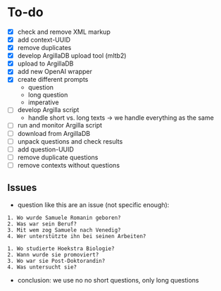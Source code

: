 # To-do

- [x] check and remove XML markup
- [x] add context-UUID
- [x] remove duplicates
- [x] develop ArgillaDB upload tool (mltb2)
- [x] upload to ArgillaDB
- [x] add new OpenAI wrapper
- [x] create different prompts
  - question
  - long question
  - imperative
- [ ] develop Argilla script
  - handle short vs. long texts -> we handle everything as the same
- [ ] run and monitor Argilla script
- [ ] download from ArgillaDB
- [ ] unpack questions and check results
- [ ] add question-UUID
- [ ] remove duplicate questions
- [ ] remove contexts without questions

## Issues

- question like this are an issue (not specific enough):

```text
1. Wo wurde Samuele Romanin geboren?
2. Was war sein Beruf?
3. Mit wem zog Samuele nach Venedig?
4. Wer unterstützte ihn bei seinen Arbeiten?

1. Wo studierte Hoekstra Biologie?
2. Wann wurde sie promoviert?
3. Wo war sie Post-Doktorandin?
4. Was untersucht sie?
```

- conclusion: we use no no short questions, only long questions
